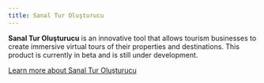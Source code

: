 ```yaml
---
title: Sanal Tur Oluşturucu
---
```


**Sanal Tur Oluşturucu** is an innovative tool that allows tourism businesses to create immersive virtual tours of their properties and destinations. This product is currently in beta and is still under development.

[Learn more about Sanal Tur Oluşturucu](docs/sanalturolusturucu)